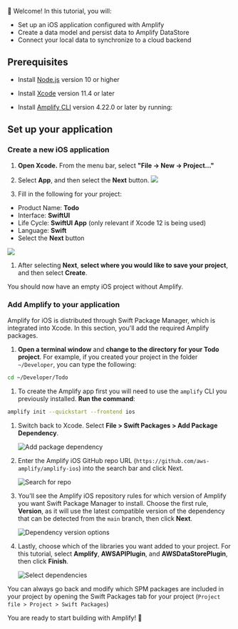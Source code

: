 
👋 Welcome! In this tutorial, you will:

- Set up an iOS application configured with Amplify
- Create a data model and persist data to Amplify DataStore
- Connect your local data to synchronize to a cloud backend

## Prerequisites

- Install [Node.js](https://nodejs.org/en/) version 10 or higher
- Install [Xcode](https://developer.apple.com/xcode/downloads/) version 11.4 or later
- Install [Amplify CLI](~/cli/cli.md) version 4.22.0 or later by running:

  <inline-fragment src="~/fragments/cli-install-block.md"></inline-fragment>

## Set up your application

### Create a new iOS application

1. **Open Xcode.** From the menu bar, select **"File -> New -> Project..."**

2. Select **App**, and then select the **Next** button.
  ![](~/images/lib/getting-started/ios/set-up-ios-select-project-template.png)

1. Fill in the following for your project:
  * Product Name: **Todo**
  * Interface: **SwiftUI**
  * Life Cycle: **SwiftUI App** (only relevant if Xcode 12 is being used)
  * Language: **Swift**
  * Select the **Next** button

  ![](~/images/lib/getting-started/ios/set-up-ios-studio-configure-your-project.png)

1. After selecting **Next**, **select where you would like to save your project**, and then select **Create**.

  You should now have an empty iOS project without Amplify.

### Add Amplify to your application

Amplify for iOS is distributed through Swift Package Manager, which is integrated into Xcode. In this section, you'll add the required Amplify packages.

1. **Open a terminal window** and **change to the directory for your Todo project**. For example, if you created your project in the folder `~/Developer`, you can type the following:
  ```bash
  cd ~/Developer/Todo
  ```

1. To create the Amplify app first you will need to use the `amplify` CLI you previously installed. **Run the command**:
  ```bash
  amplify init --quickstart --frontend ios
  ```

1. Switch back to Xcode. Select **File > Swift Packages > Add Package Dependency**.

    ![Add package dependency](~/images/project-setup/20_4_add-package-dependency.png)

1. Enter the Amplify iOS GitHub repo URL (`https://github.com/aws-amplify/amplify-ios`) into the search bar and click Next.

    ![Search for repo](~/images/project-setup/20_5_search-amplify-repo.png)

1. You'll see the Amplify iOS repository rules for which version of Amplify you want Swift Package Manager to install. Choose the first rule, **Version**, as it will use the latest compatible version of the dependency that can be detected from the `main` branch, then click **Next**.

    ![Dependency version options](~/images/project-setup/20_6_dependency-version-options.png)

1. Lastly, choose which of the libraries you want added to your project. For this tutorial, select **Amplify**, **AWSAPIPlugin**, and **AWSDataStorePlugin**, then click **Finish**.

    ![Select dependencies](~/images/project-setup/20_7_select-dependencies.png)

<amplify-callout>

You can always go back and modify which SPM packages are included in your project by opening the Swift Packages tab for your project (`Project file > Project > Swift Packages`)

</amplify-callout>

You are ready to start building with Amplify! 🎉
